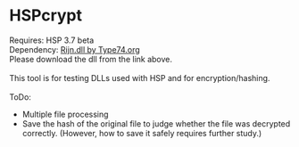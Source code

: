 # HSPcrypt
Requires: HSP 3.7 beta<br>
Dependency: <a href="http://type74.org/rijndll.php">Rijn.dll by Type74.org</a><br>
Please download the dll from the link above.<br>
<br>
This tool is for testing DLLs used with HSP and for encryption/hashing.<br>
<br>
ToDo:<br>
- Multiple file processing
- Save the hash of the original file to judge whether the file was decrypted correctly. (However, how to save it safely requires further study.)
